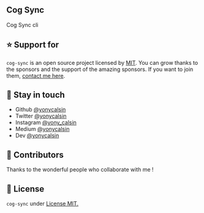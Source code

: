 ## Cog Sync

Cog Sync cli

## ⭐ Support for

`cog-sync` is an open source project licensed by [MIT](LICENSE). You can grow thanks to the sponsors and the support of the amazing sponsors. If you want to join them, [contact me here](https://twitter.com/yonycalsin).

## 🎩 Stay in touch

-  Github [@yonycalsin](https://github.com/yonycalsin)
-  Twitter [@yonycalsin](https://twitter.com/yonycalsin)
-  Instagram [@yony_calsin](https://instagram.com/yony_calsin)
-  Medium [@yonycalsin](https://medium.com/@yonycalsin)
-  Dev [@yonycalsin](https://dev.to/yonycalsin)

## 🚀 Contributors

Thanks to the wonderful people who collaborate with me !

## 📜 License

`cog-sync` under [License MIT.](LICENSE)
